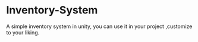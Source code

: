 # Inventory-System
A simple inventory system in unity, you can use it in your project ,customize to your liking.
